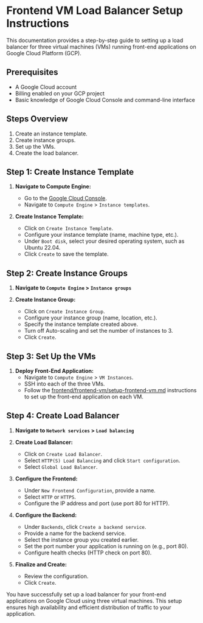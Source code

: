 # Frontend VM Load Balancer Setup Instructions

This documentation provides a step-by-step guide to setting up a load balancer for three virtual machines (VMs) running front-end applications on Google Cloud Platform (GCP).

## Prerequisites
- A Google Cloud account
- Billing enabled on your GCP project
- Basic knowledge of Google Cloud Console and command-line interface

## Steps Overview
1. Create an instance template.
2. Create instance groups.
3. Set up the VMs.
4. Create the load balancer.


## Step 1: Create Instance Template

1. **Navigate to Compute Engine:**
   - Go to the [Google Cloud Console](https://console.cloud.google.com/).
   - Navigate to `Compute Engine` > `Instance templates`.

2. **Create Instance Template:**
   - Click on `Create Instance Template`.
   - Configure your instance template (name, machine type, etc.).
   - Under `Boot disk`, select your desired operating system, such as Ubuntu 22.04.
   - Click `Create` to save the template.

## Step 2: Create Instance Groups

1. **Navigate to `Compute Engine` > `Instance groups`**

2. **Create Instance Group:**
   - Click on `Create Instance Group`.
   - Configure your instance group (name, location, etc.).
   - Specify the instance template created above.
   - Turn off Auto-scaling and set the number of instances to 3.
   - Click `Create`.

## Step 3: Set Up the VMs

1. **Deploy Front-End Application:**
   - Navigate to `Compute Engine` > `VM Instances`.
   - SSH into each of the three VMs.
   - Follow the [frontend/frontend-vm/setup-frontend-vm.md](https://github.com/akifisitan/ovatify-on-the-cloud/blob/main/frontend/frontend-vm/setup-frontend-vm.md) instructions to set up the front-end application on each VM.

## Step 4: Create Load Balancer

1. **Navigate to `Network services` > `Load balancing`**

2. **Create Load Balancer:**
   - Click on `Create Load Balancer`.
   - Select `HTTP(S) Load Balancing` and click `Start configuration`.
   - Select `Global Load Balancer`.
   
3. **Configure the Frontend:**
   - Under `New Frontend Configuration`, provide a name.
   - Select `HTTP` or `HTTPS`.
   - Configure the IP address and port (use port 80 for HTTP).
   
4. **Configure the Backend:**
   - Under `Backends`, click `Create a backend service`.
   - Provide a name for the backend service.
   - Select the instance group you created earlier.
   - Set the port number your application is running on (e.g., port 80).
   - Configure health checks (HTTP check on port 80).

5. **Finalize and Create:**
   - Review the configuration.
   - Click `Create`.


You have successfully set up a load balancer for your front-end applications on Google Cloud using three virtual machines. This setup ensures high availability and efficient distribution of traffic to your application.
